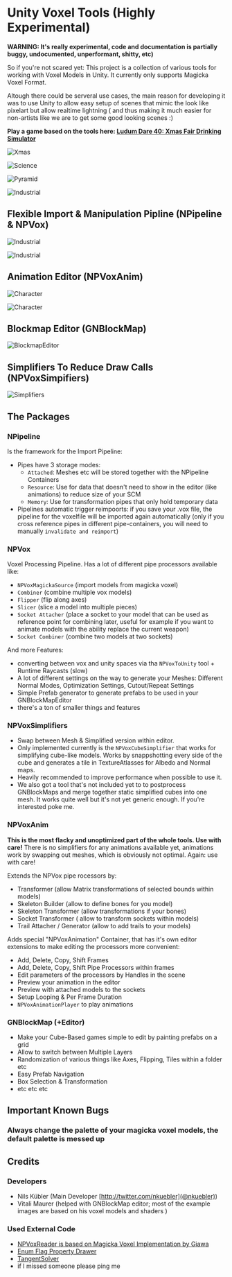 [//]: # "******************************************************************************"
[//]: # "THIS DOCUMENTATION IS BEST VIEWED ONLINE AT https://github.com/meniku/UnityVoxelTools"
[//]: # "******************************************************************************"

# Unity Voxel Tools (Highly Experimental)

**WARNING: It's really experimental, code and documentation is partially buggy, undocumented, unperformant, shitty, etc)**

So if you're not scared yet: This project is a collection of various tools for working with Voxel Models in Unity. It currently only supports Magicka Voxel Format.

Altough there could be serveral use cases, the main reason for developing it was to use Unity to allow easy setup of scenes that mimic the look like pixelart but allow realtime lightning ( and thus making it much easier for non-artists like we are to get some good looking scenes :) 

**Play a game based on the tools here: [Ludum Dare 40: Xmas Fair Drinking Simulator](https://ldjam.com/events/ludum-dare/40/xmas-fair-drinking-simulator)**

![Xmas](https://static.jam.vg/content/58f/d/z/cb14.gif)

![Science](http://labs.nkuebler.de/UnityVoxelTools/images/Science.png)

![Pyramid](http://labs.nkuebler.de/UnityVoxelTools/images/Pyramid.png)

![Industrial](http://labs.nkuebler.de/UnityVoxelTools/images/Industrial.png)


## Flexible Import & Manipulation Pipline (NPipeline & NPVox)

![Industrial](http://labs.nkuebler.de/UnityVoxelTools/images/Pipeline.png)

![Industrial](http://labs.nkuebler.de/UnityVoxelTools/images/PipelineEditor.png)

## Animation Editor (NPVoxAnim)

![Character](http://labs.nkuebler.de/UnityVoxelTools/images/Character.gif)

![Character](http://labs.nkuebler.de/UnityVoxelTools/images/AnimationEditor.png)

## Blockmap Editor (GNBlockMap)

![BlockmapEditor](http://labs.nkuebler.de/UnityVoxelTools/images/BlockmapEditor.png)

## Simplifiers To Reduce Draw Calls (NPVoxSimpifiers)

![Simplifiers](http://labs.nkuebler.de/UnityVoxelTools/images/Simplifiers.png)


## The Packages

### NPipeline

Is the framework for the Import Pipeline:

* Pipes have 3 storage modes: 
	* `Attached`: Meshes etc will be stored together with the NPipeline Containers
	* `Resource`: Use for data that doesn't need to show in the editor (like animations) to reduce size of your SCM
	* `Memory`: Use for transformation pipes that only hold temporary data
* Pipelines automatic trigger reimpoorts: if you save your .vox file, the pipeline for the voxelfile will be imported again automatically (only if you cross reference pipes in different pipe-containers, you will need to manually `invalidate and reimport`)



### NPVox 

Voxel Processing Pipeline. Has a lot of different pipe processors available like:

* `NPVoxMagickaSource` (import models from magicka voxel)
* `Combiner` (combine multiple vox models)
* `Flipper` (flip along axes)
* `Slicer` (slice a model into multiple pieces)
* `Socket Attacher` (place a socket to your model that can be used as reference point for combining later, useful for example if you want to animate models with the ability replace the current weapon)
* `Socket Combiner` (combine two models at two sockets)

And more Features:

* converting between vox and unity spaces via tha `NPVoxToUnity` tool + Runtime Raycasts (slow)
* A lot of different settings on the way to generate your Meshes: Different Normal Modes, Optimization Settings, Cutout/Repeat Settings
* Simple Prefab generator to generate prefabs to be used in your GNBlockMapEditor
* there's a ton of smaller things and features

### NPVoxSimplifiers

* Swap between Mesh & Simplified version within editor.
* Only implemented currently is the `NPVoxCubeSimplifier` that works for simplifying cube-like models. Works by snappshotting every side of the cube and generates a tile in TextureAtlasses for Albedo and Normal maps. 
* Heavily recommended to improve performance when possible to use it.
* We also got a tool that's not included yet to to postprocess GNBlockMaps and merge together static simplified cubes into one mesh. It works quite well but it's not yet generic enough. If you're interested poke me.

### NPVoxAnim

**This is the most flacky and unoptimized part of the whole tools. Use with care!** There is no simplifiers for any animations available yet, animations work by swapping out meshes, which is obviously not optimal. Again: use with care!

Extends the NPVox pipe rocessors by:

* Transformer (allow Matrix transformations of selected bounds within models)
* Skeleton Builder (allow to define bones for you model)
* Skeleton Transformer (allow transformations if your bones)
* Socket Transformer ( allow to transform sockets within models)
* Trail Attacher / Generator (allow to add trails to your models)

Adds special "NPVoxAnimation" Container, that has it's own editor extensions to make editing the processors more convenient:

* Add, Delete, Copy, Shift Frames
* Add, Delete, Copy, Shift Pipe Processors within frames
* Edit parameters of the processors by Handles in the scene
* Preview your animation in the editor
* Preview with attached models to the sockets
* Setup Looping & Per Frame Duration
* `NPVoxAnimationPlayer` to play animations

### GNBlockMap (+Editor)

* Make your Cube-Based games simple to edit by painting prefabs on a grid
* Allow to switch between Multiple Layers
* Randomization of various things like Axes, Flipping, Tiles within a folder etc
* Easy Prefab Navigation
* Box Selection & Transformation
* etc etc etc


## Important Known Bugs

### Always change the palette of your magicka voxel models, the default palette is messed up

## Credits

### Developers
* Nils Kübler (Main Developer [http://twitter.com/nkuebler](@nkuebler))
* Vitali Maurer (helped with GNBlockMap editor; most of the example images are based on his voxel models and shaders )

### Used External Code
* [NPVoxReader is based on Magicka Voxel Implementation by Giawa](https://www.giawa.com/magicavoxel-c-importer/)
* [Enum Flag Property Drawer](http://wiki.unity3d.com/index.php/EnumFlagPropertyDrawer)
* [TangentSolver](http://www.terathon.com/code/tangent.html)
* if I missed someone please ping me
